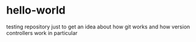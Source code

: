# hello-world
testing repository
just to get an idea about how git works and how version controllers work in particular
